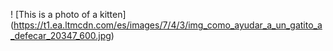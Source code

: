 ! [This is a photo of a kitten] (https://t1.ea.ltmcdn.com/es/images/7/4/3/img_como_ayudar_a_un_gatito_a_defecar_20347_600.jpg)
